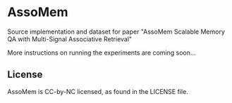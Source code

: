 # AssoMem
Source implementation and dataset for paper "AssoMem Scalable Memory QA with Multi-Signal Associative Retrieval"

More instructions on running the experiments are coming soon...

## License
AssoMem is CC-by-NC licensed, as found in the LICENSE file.

